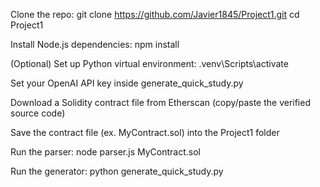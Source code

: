 Clone the repo:
git clone https://github.com/Javier1845/Project1.git
cd Project1

Install Node.js dependencies:
npm install

(Optional) Set up Python virtual environment: .venv\Scripts\activate

Set your OpenAI API key inside generate_quick_study.py

Download a Solidity contract file from Etherscan (copy/paste the verified source code)

Save the contract file (ex. MyContract.sol) into the Project1 folder

Run the parser:
node parser.js MyContract.sol

Run the generator:
python generate_quick_study.py
